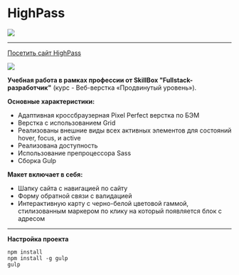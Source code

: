 # HighPass

![](https://img.shields.io/badge/version-1.0.0-green)

___
[Посетить сайт HighPass](http://high-pass-skill.webtm.ru/)

![](https://imageup.ru/img186/4053050/highpass.jpg)

**Учебная работа в рамках профессии от SkillBox "Fullstack-разработчик"** (курс - Веб-верстка «Продвинутый уровень»).

**Основные характеристики:**

+ Адаптивная кроссбраузерная Pixel Perfect верстка по БЭМ
+ Верстка с использованием Grid
+ Реализованы внешние виды всех активных элементов для состояний hover, focus, и active
+ Реализована доступность
+ Использование препроцессора Sass
+ Сборка Gulp 
  


**Макет включает в себя:**

+ Шапку сайта с навигацией по сайту
+ Форму обратной связи с валидацией
+ Интерактивную карту с черно-белой цветовой гаммой, стилизованным маркером по клику на который появляется блок с адресом

___
**Настройка проекта**

<code>npm install </code><br>
<code>npm install -g gulp</code><br>
<code>gulp</code>
